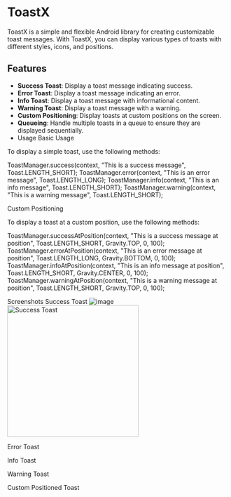 # ToastX

ToastX is a simple and flexible Android library for creating customizable toast messages. With ToastX, you can display various types of toasts with different styles, icons, and positions.

## Features

- **Success Toast**: Display a toast message indicating success.
- **Error Toast**: Display a toast message indicating an error.
- **Info Toast**: Display a toast message with informational content.
- **Warning Toast**: Display a toast message with a warning.
- **Custom Positioning**: Display toasts at custom positions on the screen.
- **Queueing**: Handle multiple toasts in a queue to ensure they are displayed sequentially.
- Usage
Basic Usage

To display a simple toast, use the following methods:


ToastManager.success(context, "This is a success message", Toast.LENGTH_SHORT);
ToastManager.error(context, "This is an error message", Toast.LENGTH_LONG);
ToastManager.info(context, "This is an info message", Toast.LENGTH_SHORT);
ToastManager.warning(context, "This is a warning message", Toast.LENGTH_SHORT);

Custom Positioning

To display a toast at a custom position, use the following methods:



ToastManager.successAtPosition(context, "This is a success message at position", Toast.LENGTH_SHORT, Gravity.TOP, 0, 100);
ToastManager.errorAtPosition(context, "This is an error message at position", Toast.LENGTH_LONG, Gravity.BOTTOM, 0, 100);
ToastManager.infoAtPosition(context, "This is an info message at position", Toast.LENGTH_SHORT, Gravity.CENTER, 0, 100);
ToastManager.warningAtPosition(context, "This is a warning message at position", Toast.LENGTH_SHORT, Gravity.TOP, 0, 100);

Screenshots
Success Toast
![image](https://github.com/avibaazov/ToastX/assets/110473435/8fec9aac-5377-4963-aa3c-d319172585ad)
<img src="https://github.com/avibaazov/ToastX/assets/110473435/8fec9aac-5377-4963-aa3c-d319172585ad" width="300" alt="Success Toast">

Error Toast

Info Toast

Warning Toast

Custom Positioned Toast

